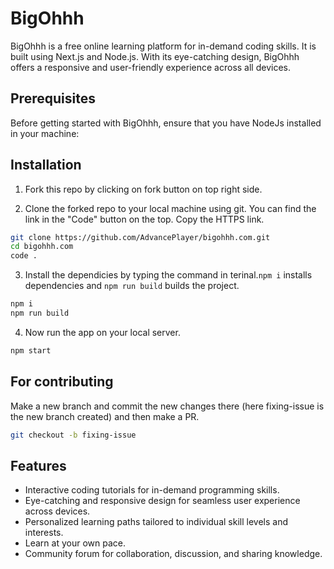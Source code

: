 # BigOhhh
BigOhhh is a free online learning platform for in-demand coding skills. It is built using Next.js and Node.js. With its eye-catching design, BigOhhh offers a responsive and user-friendly experience across all devices.

## Prerequisites

Before getting started with BigOhhh, ensure that you have NodeJs installed in your machine:

## Installation
1. Fork this repo by clicking on fork button on top right side.

2. Clone the forked repo to your local machine using git. You can find the link in the "Code" button on the top. Copy the HTTPS link.
```bash
git clone https://github.com/AdvancePlayer/bigohhh.com.git
cd bigohhh.com
code .
```

3. Install the dependicies by typing the command in terinal.`npm i` installs dependencies and `npm run build` builds the project.
```bash
npm i
npm run build
```

4. Now run the app on your local server.
```bash
npm start
```

## For contributing
Make a new branch and commit the new changes there (here fixing-issue is the new branch created) and then make a PR.
```bash
git checkout -b fixing-issue
```

## Features

- Interactive coding tutorials for in-demand programming skills.
- Eye-catching and responsive design for seamless user experience across devices.
- Personalized learning paths tailored to individual skill levels and interests.
- Learn at your own pace.
- Community forum for collaboration, discussion, and sharing knowledge.